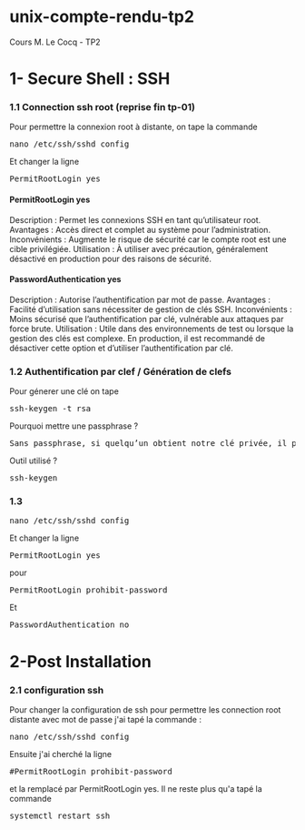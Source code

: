# unix-compte-rendu-tp2
Cours M. Le Cocq - TP2


# 1- Secure Shell : SSH
### 1.1 Connection ssh root (reprise fin tp-01)
Pour permettre la connexion root à distante, on tape la commande 
<pre>nano /etc/ssh/sshd_config</pre>

Et changer la ligne
<pre>PermitRootLogin yes</pre>

#### PermitRootLogin yes
Description : Permet les connexions SSH en tant qu’utilisateur root.
Avantages : Accès direct et complet au système pour l’administration.
Inconvénients : Augmente le risque de sécurité car le compte root est une cible privilégiée.
Utilisation : À utiliser avec précaution, généralement désactivé en production pour des raisons de sécurité.

#### PasswordAuthentication yes
Description : Autorise l’authentification par mot de passe.
Avantages : Facilité d’utilisation sans nécessiter de gestion de clés SSH.
Inconvénients : Moins sécurisé que l’authentification par clé, vulnérable aux attaques par force brute.
Utilisation : Utile dans des environnements de test ou lorsque la gestion des clés est complexe. En production, il est recommandé de désactiver cette option et d’utiliser l’authentification par clé.

### 1.2 Authentification par clef / Génération de clefs
Pour génerer une clé on tape 
<pre>ssh-keygen -t rsa</pre>

Pourquoi mettre une passphrase ?
<pre>Sans passphrase, si quelqu’un obtient notre clé privée, il peut accéder à nos serveurs sans restriction.</pre>

Outil utilisé ? 
<pre>ssh-keygen</pre>

### 1.3 


<pre>nano /etc/ssh/sshd_config</pre>

Et changer la ligne
<pre>PermitRootLogin yes</pre> pour <pre>PermitRootLogin prohibit-password</pre>
Et
<pre>PasswordAuthentication no</pre>


# 2-Post Installation
### 2.1 configuration ssh

Pour changer la configuration de ssh pour permettre les connection root distante avec mot de passe j'ai tapé la commande :
  <pre>nano /etc/ssh/sshd_config</pre> Ensuite j'ai cherché la ligne <pre>#PermitRootLogin prohibit-password</pre> et la remplacé par PermitRootLogin yes. Il ne reste plus qu'a tapé la commande <pre>systemctl restart ssh</pre>






